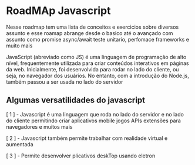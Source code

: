 # RoadMAp Javascript

Nesse roadmap tem uma lista de conceitos e exercicios sobre diversos assunto e esse roamap abrange desde o basico
até o avançado com assunto como promise async/await teste unitario, perfomace frameworks e muito mais 

JavaScript (abreviado como JS) é uma linguagem de programação de alto nível, frequentemente utilizada para criar 
conteúdos interativos em páginas da web. Inicialmente, foi desenvolvida para rodar no lado do cliente, ou seja, 
no navegador dos usuários. No entanto, com a introdução do Node.js, também passou a ser usada no lado do servidor

## Algumas versatilidades do javascript

[ 1 ] - Javascript é uma linguagem que roda no lado do servidor e no lado do cliente permitindo criar aplicativos 
mobile jogos APIs extensões para navegadores e muitos mais 

[ 2 ] - Javascript também permite trabalhar com realidade virtual e aumentada

[ 3 ] - Permite desenvolver plicativos deskTop usando eletron

